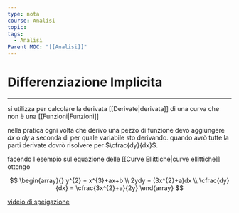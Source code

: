 ```yaml
---
type: nota
course: Analisi
topic: 
tags:
  - Analisi
Parent MOC: "[[Analisi]]"
---
```


# Differenziazione Implicita
---
si utilizza per calcolare la derivata [[Derivate|derivata]] di una curva che non è una [[Funzioni|Funzioni]]

nella pratica ogni volta che derivo una pezzo di funzione devo aggiungere $dx$  o $dy$ a seconda di per quale variabile sto derivando. quando avrò tutte la parti derivate dovrò risolvere per $\cfrac{dy}{dx}$.

facendo l esempio sul equazione delle [[Curve Ellittiche|curve ellittiche]] ottengo 

$$
\begin{array}{}
y^{2} = x^{3}+ax+b \\
2ydy = (3x^{2}+a)dx \\
\cfrac{dy}{dx} = \cfrac{3x^{2}+a}{2y}
\end{array}
$$

[videio di speigazione](https://www.youtube.com/watch?v=qb40J4N1fa4)